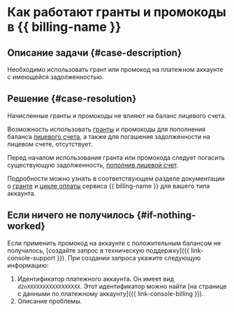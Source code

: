 # Как работают гранты и промокоды в {{ billing-name }}


## Описание задачи {#case-description}

Необходимо использовать грант или промокод на платежном аккаунте с имеющейся задолженностью.

## Решение {#case-resolution}

Начисленные гранты и промокоды не влияют на баланс лицевого счета.

Возможность использовать [гранты](../../../billing/concepts/bonus-account.md) и промокоды для пополнения баланса [лицевого счета](../../../billing/concepts/personal-account.md), а также для погашения задолженности на лицевом счете, отсутствует.

Перед началом использования гранта или промокода следует погасить существующую задолженность, [пополнив лицевой счет](../../../billing/operations/pay-the-bill.md).

Подробности можно узнать в соответствующем разделе документации о [гранте](../../../billing/concepts/bonus-account.md) и [цикле оплаты](../../../billing/payment/index.md) сервиса {{ billing-name }} для вашего типа аккаунта.

## Если ничего не получилось {#if-nothing-worked}

Если применить промокод на аккаунте с положительным балансом не получилось, [создайте запрос в техническую поддержку]({{ link-console-support }}). При создании запроса укажите следующую информацию:

1. Идентификатор платежного аккаунта. Он имеет вид `d2nXXXXXXXXXXXXXXXXX`. Этот идентификатор можно найти [на странице с данными по платежному аккаунту]({{ link-console-billing }}).
1. Описание проблемы.
